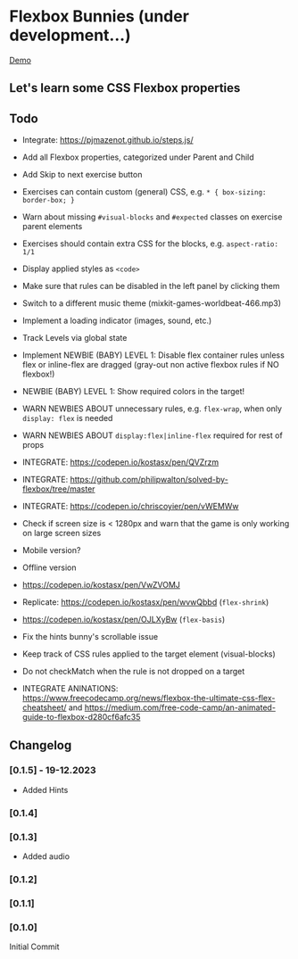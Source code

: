 # Flexbox Bunnies (under development...)

[Demo](https://in-tech-gration.github.io/learn-flexbox/)

## Let's learn some CSS Flexbox properties

## Todo

  - Integrate: https://pjmazenot.github.io/steps.js/

  - Add all Flexbox properties, categorized under Parent and Child 

  - Add Skip to next exercise button

  - Exercises can contain custom (general) CSS, e.g. `* { box-sizing: border-box; }`

  - Warn about missing `#visual-blocks` and `#expected` classes on exercise parent elements

  - Exercises should contain extra CSS for the blocks, e.g. `aspect-ratio: 1/1`

  - Display applied styles as `<code>`

  - Make sure that rules can be disabled in the left panel by clicking them

  - Switch to a different music theme (mixkit-games-worldbeat-466.mp3)

  - Implement a loading indicator (images, sound, etc.)

  - Track Levels via global state

  - Implement NEWBIE (BABY) LEVEL 1: Disable flex container rules unless flex or inline-flex are dragged (gray-out non active flexbox rules if NO flexbox!)

  - NEWBIE (BABY) LEVEL 1: Show required colors in the target!

  - WARN NEWBIES ABOUT unnecessary rules, e.g. `flex-wrap`, when only `display: flex` is needed

  - WARN NEWBIES ABOUT `display:flex|inline-flex` required for rest of props

  - INTEGRATE: https://codepen.io/kostasx/pen/QVZrzm

  - INTEGRATE: https://github.com/philipwalton/solved-by-flexbox/tree/master

  - INTEGRATE: https://codepen.io/chriscoyier/pen/vWEMWw

  - Check if screen size is < 1280px and warn that the game is only working on large screen sizes

  - Mobile version?

  - Offline version

  - https://codepen.io/kostasx/pen/VwZVOMJ

  - Replicate: https://codepen.io/kostasx/pen/wvwQbbd (`flex-shrink`)

  - https://codepen.io/kostasx/pen/OJLXyBw (`flex-basis`)

  - Fix the hints bunny's scrollable issue

  - Keep track of CSS rules applied to the target element (visual-blocks)

  - Do not checkMatch when the rule is not dropped on a target

  - INTEGRATE ANINATIONS: https://www.freecodecamp.org/news/flexbox-the-ultimate-css-flex-cheatsheet/ and https://medium.com/free-code-camp/an-animated-guide-to-flexbox-d280cf6afc35

## Changelog

### [0.1.5] - 19-12.2023

- Added Hints

### [0.1.4] 

### [0.1.3] 

- Added audio

### [0.1.2] 

### [0.1.1] 

### [0.1.0]

Initial Commit
